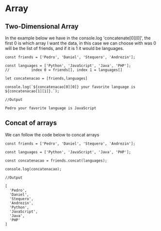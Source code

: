 <h1> Array </h1>

<h2> Two-Dimensional Array </h2>

In the example below we have in the console.log 'concatenate[0][0]', the first 0 is which array I want the data, in this case we can choose with was 0 will be the list of friends, and if it is 1 it would be languages.<br>


```
const friends = ['Pedro', 'Daniel', 'Stequero', 'Andrezin'];

const languages = ['Python', 'JavaScript', 'Java', 'PHP'];
//          index 0 = friends[], index 1 = languages[]

let concatenacao = [friends,languages]

console.log(`${concatenacao[0][0]} your favorite language is ${concatenacao[1][1]}.`);

//Output

Pedro your favorite language is JavaScript
```



<h2> Concat of arrays </h2>

We can follow the code below to concat arrays

```
const friends = ['Pedro', 'Daniel', 'Stequero', 'Andrezin'];

const languages = ['Python', 'JavaScript', 'Java', 'PHP'];

const concatenacao = friends.concat(languages);

console.log(concatenacao);

//Output

[
  'Pedro',
  'Daniel',
  'Stequero',
  'Andrezin',
  'Python',
  'JavaScript',
  'Java',
  'PHP'
]
```
